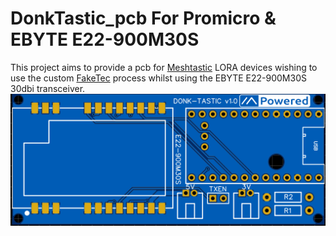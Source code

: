 # DonkTastic_pcb For Promicro & EBYTE E22-900M30S
This project aims to provide a pcb for [Meshtastic](https://meshtastic.org/) LORA devices wishing to use the custom [FakeTec](https://github.com/gargomoma/fakeTec_pcb?tab=readme-ov-file)
process whilst using the EBYTE E22-900M30S 30dbi transceiver.
![V1Frount](https://github.com/jycannel/DonkTastic_pcb/blob/main/Pictures/V1.0/donkv1.0F.png)
